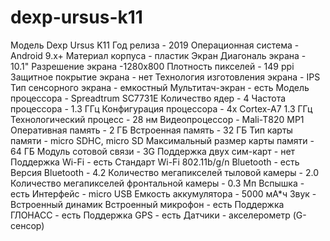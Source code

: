 # dexp-ursus-k11
Модель Dexp Ursus K11
Год релиза - 2019
Операционная система - Android 9.x+
Материал корпуса - пластик
Экран Диагональ экрана - 10.1"
Разрешение экрана -1280x800
Плотность пикселей - 149 ppi
Защитное покрытие экрана - нет
Технология изготовления экрана - IPS
Тип сенсорного экрана - емкостный
Мультитач-экран - есть
Модель процессора - Spreadtrum SC7731E
Количество ядер - 4
Частота процессора - 1.3 ГГц
Конфигурация процессора - 4x Cortex-A7 1.3 ГГц
Технологический процесс - 28 нм
Видеопроцессор - Mali-T820 MP1
Оперативная память - 2 ГБ
Встроенная память - 32 ГБ
Тип карты памяти - micro SDHC, micro SD
Максимальный размер карты памяти - 64 ГБ
Модуль сотовой связи - 3G
Поддержка двух сим-карт - нет
Поддержка Wi-Fi - есть Стандарт Wi-Fi 802.11b/g/n
Bluetooth - есть
Версия Bluetooth - 4.2
Количество мегапикселей тыловой камеры - 2.0
Количество мегапикселей фронтальной камеры - 0.3 Мп
Вспышка - есть
Интерфейс - micro USB
Емкость аккумулятора - 5000 мА*ч
Звук - Встроенный динамик
Встроенный микрофон - есть
Поддержка ГЛОНАСС - есть
Поддержка GPS - есть
Датчики - акселерометр (G-сенсор)
